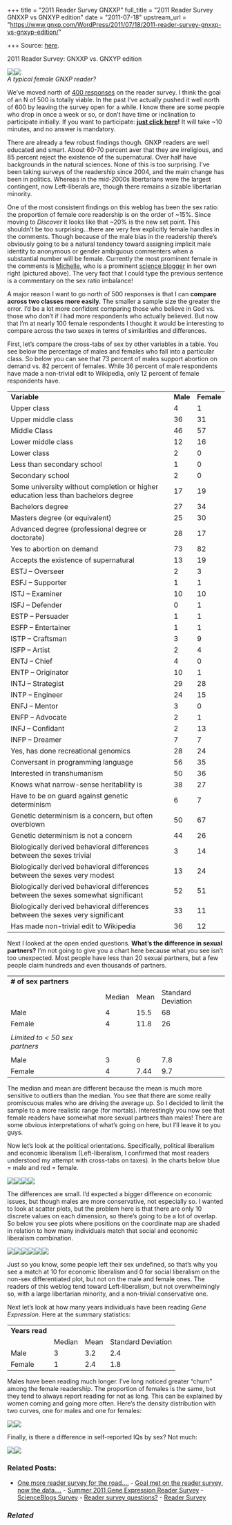 +++
title = "2011 Reader Survey GNXXP"
full_title = "2011 Reader Survey GNXXP vs GNXYP edition"
date = "2011-07-18"
upstream_url = "https://www.gnxp.com/WordPress/2011/07/18/2011-reader-survey-gnxxp-vs-gnxyp-edition/"

+++
Source: [here](https://www.gnxp.com/WordPress/2011/07/18/2011-reader-survey-gnxxp-vs-gnxyp-edition/).

2011 Reader Survey: GNXXP vs. GNXYP edition

[![](https://i0.wp.com/blogs.discovermagazine.com/gnxp/files/2011/07/35.jpg?resize=150%2C150)![](https://i0.wp.com/blogs.discovermagazine.com/gnxp/files/2011/07/35.jpg?resize=150%2C150)](http://blogs.scientificamerican.com/crude-matter/)  
*A typical female GNXP reader?*

We’ve moved north of [400 responses](http://www.questionpro.com/akira/ShowResults?id=2462467) on the reader survey. I think the goal of an N of 500 is totally viable. In the past I’ve actually pushed it well north of 600 by leaving the survey open for a while. I know there are some people who drop in once a week or so, or don’t have time or inclination to participate initially. If you want to participate: **[just click here](http://surveys.questionpro.com/akira/TakeSurvey?id=2462467)!** It will take \~10 minutes, and no answer is mandatory.

There are already a few robust findings though. GNXP readers are well educated and smart. About 60-70 percent aver that they are irreligious, and 85 percent reject the existence of the supernatural. Over half have backgrounds in the natural sciences. None of this is too surprising. I’ve been taking surveys of the readership since 2004, and the main change has been in politics. Whereas in the mid-2000s libertarians were the largest contingent, now Left-liberals are, though there remains a sizable libertarian minority.

One of the most consistent findings on this weblog has been the sex ratio: the proportion of female core readership is on the order of \~15%. Since moving to *Discover* it looks like that \~20% is the new set point. This shouldn’t be too surprising…there are very few explicitly female handles in the comments. Though because of the male bias in the readership there’s obviously going to be a natural tendency toward assigning implicit male identity to anonymous or gender ambiguous commenters when a substantial number will be female. Currently the most prominent female in the comments is [Michelle](http://blogs.scientificamerican.com/crude-matter/), who is a prominent [science blogger](http://blogs.scientificamerican.com/crude-matter/) in her own right (pictured above). The very fact that I could type the previous sentence is a commentary on the sex ratio imbalance!

A major reason I want to go north of 500 responses is that I can **compare across two classes more easily.** The smaller a sample size the greater the error. I’d be a lot more confident comparing those who believe in God vs. those who don’t if I had more respondents who actually believed. But now that I’m at nearly 100 female respondents I thought it would be interesting to compare across the two sexes in terms of similarities and differences.

First, let’s compare the cross-tabs of sex by other variables in a table. You see below the percentage of males and females who fall into a particular class. So below you can see that 73 percent of males support abortion on demand vs. 82 percent of females. While 36 percent of male respondents have made a non-trivial edit to Wikipedia, only 12 percent of female respondents have.

|                                                                                    |          |            |
|------------------------------------------------------------------------------------|----------|------------|
| **Variable**                                                                       | **Male** | **Female** |
| Upper class                                                                        | 4        | 1          |
| Upper middle class                                                                 | 36       | 31         |
| Middle Class                                                                       | 46       | 57         |
| Lower middle class                                                                 | 12       | 16         |
| Lower class                                                                        | 2        | 0          |
| Less than secondary school                                                         | 1        | 0          |
| Secondary school                                                                   | 2        | 0          |
| Some university without completion or higher education less than bachelors degree  | 17       | 19         |
| Bachelors degree                                                                   | 27       | 34         |
| Masters degree (or equivalent)                                                     | 25       | 30         |
| Advanced degree (professional degree or doctorate)                                 | 28       | 17         |
| Yes to abortion on demand                                                          | 73       | 82         |
| Accepts the existence of supernatural                                              | 13       | 19         |
| ESTJ – Overseer                                                                    | 2        | 3          |
| ESFJ – Supporter                                                                   | 1        | 1          |
| ISTJ – Examiner                                                                    | 10       | 10         |
| ISFJ – Defender                                                                    | 0        | 1          |
| ESTP – Persuader                                                                   | 1        | 1          |
| ESFP – Entertainer                                                                 | 1        | 1          |
| ISTP – Craftsman                                                                   | 3        | 9          |
| ISFP – Artist                                                                      | 2        | 4          |
| ENTJ – Chief                                                                       | 4        | 0          |
| ENTP – Originator                                                                  | 10       | 1          |
| INTJ – Strategist                                                                  | 29       | 28         |
| INTP – Engineer                                                                    | 24       | 15         |
| ENFJ – Mentor                                                                      | 3        | 0          |
| ENFP – Advocate                                                                    | 2        | 1          |
| INFJ – Confidant                                                                   | 2        | 13         |
| INFP – Dreamer                                                                     | 7        | 7          |
| Yes, has done recreational genomics                                                | 28       | 24         |
| Conversant in programming language                                                 | 56       | 35         |
| Interested in transhumanism                                                        | 50       | 36         |
| Knows what narrow-sense heritability is                                            | 38       | 27         |
| Have to be on guard against genetic determinism                                    | 6        | 7          |
| Genetic determinism is a concern, but often overblown                              | 50       | 67         |
| Genetic determinism is not a concern                                               | 44       | 26         |
| Biologically derived behavioral differences between the sexes trivial              | 3        | 14         |
| Biologically derived behavioral differences between the sexes very modest          | 13       | 24         |
| Biologically derived behavioral differences between the sexes somewhat significant | 52       | 51         |
| Biologically derived behavioral differences between the sexes very significant     | 33       | 11         |
| Has made non-trivial edit to Wikipedia                                             | 36       | 12         |

Next I looked at the open ended questions. **What’s the difference in sexual partners?** I’m not going to give you a chart here because what you see isn’t too unexpected. Most people have less than 20 sexual partners, but a few people claim hundreds and even thousands of partners.

|                                 |        |      |                    |
|---------------------------------|--------|------|--------------------|
| **\# of sex partners**          |        |      |                    |
|                                 | Median | Mean | Standard Deviation |
| Male                            | 4      | 15.5 | 68                 |
| Female                          | 4      | 11.8 | 26                 |
|                                 |        |      |                    |
| *Limited to \< 50 sex partners* |        |      |                    |
|                                 |        |      |                    |
| Male                            | 3      | 6    | 7.8                |
| Female                          | 4      | 7.44 | 9.7                |

The median and mean are different because the mean is much more sensitive to outliers than the median. You see that there are some really promiscuous males who are driving the average up. So I decided to limit the sample to a more realistic range (for mortals). Interestingly you now see that female readers have somewhat more sexual partners than males! There are some obvious interpretations of what’s going on here, but I’ll leave it to you guys.

Now let’s look at the political orientations. Specifically, political liberalism and economic liberalism (Left-liberalism, I confirmed that most readers understood my attempt with cross-tabs on taxes). In the charts below blue = male and red = female.

[![](https://i0.wp.com/blogs.discovermagazine.com/gnxp/files/2011/07/sex_sociallibline.png?resize=553%2C552)![](https://i0.wp.com/blogs.discovermagazine.com/gnxp/files/2011/07/sex_sociallibline.png?resize=553%2C552)](https://i0.wp.com/blogs.discovermagazine.com/gnxp/files/2011/07/sex_sociallibline.png)[![](https://i0.wp.com/blogs.discovermagazine.com/gnxp/files/2011/07/sex_econliblib.png?resize=553%2C552)![](https://i0.wp.com/blogs.discovermagazine.com/gnxp/files/2011/07/sex_econliblib.png?resize=553%2C552)](https://i0.wp.com/blogs.discovermagazine.com/gnxp/files/2011/07/sex_econliblib.png)

The differences are small. I’d expected a bigger difference on economic issues, but though males are more conservative, not especially so. I wanted to look at scatter plots, but the problem here is that there are only 10 discrete values on each dimension, so there’s going to be a lot of overlap. So below you see plots where positions on the coordinate map are shaded in relation to how many individuals match that social and economic liberalism combination.

[![](https://i0.wp.com/blogs.discovermagazine.com/gnxp/files/2011/07/sex_politicsscatter.png?resize=553%2C552)![](https://i0.wp.com/blogs.discovermagazine.com/gnxp/files/2011/07/sex_politicsscatter.png?resize=553%2C552)](https://i0.wp.com/blogs.discovermagazine.com/gnxp/files/2011/07/sex_politicsscatter.png)[![](https://i0.wp.com/blogs.discovermagazine.com/gnxp/files/2011/07/sex_politicss_male_scatter.png?resize=553%2C552)![](https://i0.wp.com/blogs.discovermagazine.com/gnxp/files/2011/07/sex_politicss_male_scatter.png?resize=553%2C552)](https://i0.wp.com/blogs.discovermagazine.com/gnxp/files/2011/07/sex_politicss_male_scatter.png)[![](https://i0.wp.com/blogs.discovermagazine.com/gnxp/files/2011/07/sex_politicss_female_scatter.png?resize=553%2C552)![](https://i0.wp.com/blogs.discovermagazine.com/gnxp/files/2011/07/sex_politicss_female_scatter.png?resize=553%2C552)](https://i0.wp.com/blogs.discovermagazine.com/gnxp/files/2011/07/sex_politicss_female_scatter.png)

Just so you know, some people left their sex undefined, so that’s why you see a match at 10 for economic liberalism and 0 for social liberalism on the non-sex differentiated plot, but not on the male and female ones. The readers of this weblog tend toward Left-liberalism, but not overwhelmingly so, with a large libertarian minority, and a non-trivial conservative one.

Next let’s look at how many years individuals have been reading *Gene Expression*. Here at the summary statistics:

|                |        |      |                    |
|----------------|--------|------|--------------------|
| **Years read** |        |      |                    |
|                | Median | Mean | Standard Deviation |
| Male           | 3      | 3.2  | 2.4                |
| Female         | 1      | 2.4  | 1.8                |

Males have been reading much longer. I’ve long noticed greater “churn” among the female readership. The proportion of females is the same, but they tend to always report reading for not as long. This can be explained by women coming and going more often. Here’s the density distribution with two curves, one for males and one for females:

[![](https://i0.wp.com/blogs.discovermagazine.com/gnxp/files/2011/07/sex_yearsread.png?resize=553%2C552)![](https://i0.wp.com/blogs.discovermagazine.com/gnxp/files/2011/07/sex_yearsread.png?resize=553%2C552)](https://i0.wp.com/blogs.discovermagazine.com/gnxp/files/2011/07/sex_yearsread.png)

Finally, is there a difference in self-reported IQs by sex? Not much:

[![](https://i0.wp.com/blogs.discovermagazine.com/gnxp/files/2011/07/Sex_IQdistribution1.png?resize=553%2C552)![](https://i0.wp.com/blogs.discovermagazine.com/gnxp/files/2011/07/Sex_IQdistribution1.png?resize=553%2C552)](https://i0.wp.com/blogs.discovermagazine.com/gnxp/files/2011/07/Sex_IQdistribution1.png)

### Related Posts:

- [One more reader survey for the
  road....](https://www.gnxp.com/WordPress/2011/07/19/one-more-reader-survey-for-the-road/) - [Goal met on the reader survey, now the
  data....](https://www.gnxp.com/WordPress/2011/07/19/goal-met-on-the-reader-survey-now-the-data/) - [Summer 2011 Gene Expression Reader
  Survey](https://www.gnxp.com/WordPress/2011/07/14/summer-2011-gene-expression-reader-survey/) - [ScienceBlogs
  Survey](https://www.gnxp.com/WordPress/2007/07/02/scienceblogs-survey/) - [Reader survey
  questions?](https://www.gnxp.com/WordPress/2011/07/14/reader-survey-questions/) - [Reader
  Survey](https://www.gnxp.com/WordPress/2009/02/21/reader-survey/)

### *Related*

[](https://www.addtoany.com/add_to/facebook?linkurl=https%3A%2F%2Fwww.gnxp.com%2FWordPress%2F2011%2F07%2F18%2F2011-reader-survey-gnxxp-vs-gnxyp-edition%2F&linkname=2011%20Reader%20Survey%3A%20GNXXP%20vs.%20GNXYP%20edition "Facebook")[](https://www.addtoany.com/add_to/twitter?linkurl=https%3A%2F%2Fwww.gnxp.com%2FWordPress%2F2011%2F07%2F18%2F2011-reader-survey-gnxxp-vs-gnxyp-edition%2F&linkname=2011%20Reader%20Survey%3A%20GNXXP%20vs.%20GNXYP%20edition "Twitter")[](https://www.addtoany.com/add_to/email?linkurl=https%3A%2F%2Fwww.gnxp.com%2FWordPress%2F2011%2F07%2F18%2F2011-reader-survey-gnxxp-vs-gnxyp-edition%2F&linkname=2011%20Reader%20Survey%3A%20GNXXP%20vs.%20GNXYP%20edition "Email")[](https://www.addtoany.com/share)
